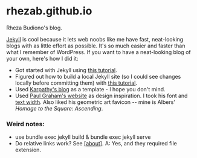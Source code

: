 # rhezab.github.io
Rheza Budiono's blog. 

[Jekyll](https://jekyllrb.com/) is cool because it lets web noobs like me have fast, neat-looking blogs with as little effort as possible. It's so much easier and faster than what I remember of WordPress. If you want to have a neat-looking blog of your own, here's how I did it:

* Got started with Jekyll using [this tutorial](http://jmcglone.com/guides/github-pages/#css).
* Figured out how to build a local Jekyll site (so I could see changes locally before committing them) with [this tutorial](https://help.github.com/articles/setting-up-your-github-pages-site-locally-with-jekyll/#step-4-build-your-local-jekyll-site).
* Used [Karpathy's blog](https://help.github.com/articles/setting-up-your-github-pages-site-locally-with-jekyll/#step-4-build-your-local-jekyll-site) as a template - I hope you don't mind.
* Used [Paul Graham's website](http://paulgraham.com/index.html) as design inspiration. I took his font and [text width](http://paulgraham.com/gfaq.html). Also liked his geometric art favicon -- mine is Albers' *Homage to the Square: Ascending*.

### Weird notes:
- use bundle exec jekyll build & bundle exec jekyll serve
- Do relative links work? See [[about]](./about.md). A: Yes, and they required file extension.
